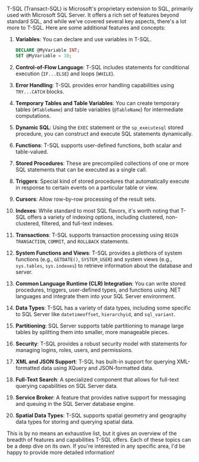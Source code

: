 T-SQL (Transact-SQL) is Microsoft's proprietary extension to SQL, primarily used with Microsoft SQL Server. It offers a rich set of features beyond standard SQL, and while we've covered several key aspects, there's a lot more to T-SQL. Here are some additional features and concepts:

1. **Variables**: You can declare and use variables in T-SQL.
   ```sql
   DECLARE @MyVariable INT;
   SET @MyVariable = 10;
   ```

2. **Control-of-Flow Language**: T-SQL includes statements for conditional execution (`IF...ELSE`) and loops (`WHILE`).

3. **Error Handling**: T-SQL provides error handling capabilities using `TRY...CATCH` blocks.

4. **Temporary Tables and Table Variables**: You can create temporary tables (`#TableName`) and table variables (`@TableName`) for intermediate computations.

5. **Dynamic SQL**: Using the `EXEC` statement or the `sp_executesql` stored procedure, you can construct and execute SQL statements dynamically.

6. **Functions**: T-SQL supports user-defined functions, both scalar and table-valued.

7. **Stored Procedures**: These are precompiled collections of one or more SQL statements that can be executed as a single call.

8. **Triggers**: Special kind of stored procedures that automatically execute in response to certain events on a particular table or view.

9. **Cursors**: Allow row-by-row processing of the result sets.

10. **Indexes**: While standard to most SQL flavors, it's worth noting that T-SQL offers a variety of indexing options, including clustered, non-clustered, filtered, and full-text indexes.

11. **Transactions**: T-SQL supports transaction processing using `BEGIN TRANSACTION`, `COMMIT`, and `ROLLBACK` statements.

12. **System Functions and Views**: T-SQL provides a plethora of system functions (e.g., `GETDATE()`, `SYSTEM_USER`) and system views (e.g., `sys.tables`, `sys.indexes`) to retrieve information about the database and server.

13. **Common Language Runtime (CLR) Integration**: You can write stored procedures, triggers, user-defined types, and functions using .NET languages and integrate them into your SQL Server environment.

14. **Data Types**: T-SQL has a variety of data types, including some specific to SQL Server like `datetimeoffset`, `hierarchyid`, and `sql_variant`.

15. **Partitioning**: SQL Server supports table partitioning to manage large tables by splitting them into smaller, more manageable pieces.

16. **Security**: T-SQL provides a robust security model with statements for managing logins, roles, users, and permissions.

17. **XML and JSON Support**: T-SQL has built-in support for querying XML-formatted data using XQuery and JSON-formatted data.

18. **Full-Text Search**: A specialized component that allows for full-text querying capabilities on SQL Server data.

19. **Service Broker**: A feature that provides native support for messaging and queuing in the SQL Server database engine.

20. **Spatial Data Types**: T-SQL supports spatial geometry and geography data types for storing and querying spatial data.

This is by no means an exhaustive list, but it gives an overview of the breadth of features and capabilities T-SQL offers. Each of these topics can be a deep dive on its own. If you're interested in any specific area, I'd be happy to provide more detailed information!